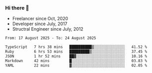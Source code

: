 ### Hi there 👋

- Freelancer since Oct, 2020
- Developer since July, 2017
- Structral Engineer since July, 2012

<!--START_SECTION:waka-->

```txt
From: 17 August 2025 - To: 24 August 2025

TypeScript   7 hrs 38 mins   ██████████▒░░░░░░░░░░░░░░   41.52 %
Ruby         6 hrs 53 mins   █████████▒░░░░░░░░░░░░░░░   37.45 %
JSON         1 hr 52 mins    ██▓░░░░░░░░░░░░░░░░░░░░░░   10.16 %
Markdown     42 mins         █░░░░░░░░░░░░░░░░░░░░░░░░   03.83 %
YAML         22 mins         ▓░░░░░░░░░░░░░░░░░░░░░░░░   02.05 %
```

<!--END_SECTION:waka-->
